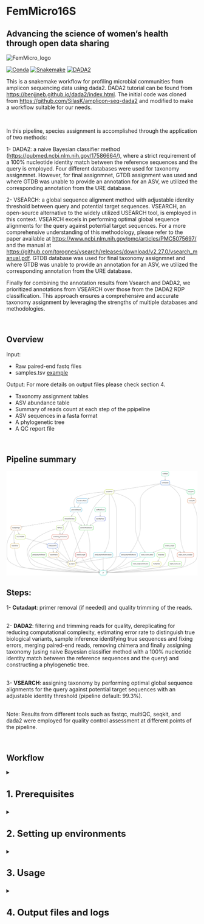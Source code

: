 
# FemMicro16S
## Advancing the science of women’s health through open data sharing
<img width="300" alt="FemMicro_logo" src="https://github.com/SycuroLab/FemMicro16S/assets/54686930/955597f7-8a13-485f-b4d9-aa17c02dddf8">

[![Conda](https://img.shields.io/badge/conda-v4.14.0-lightgrey)](https://docs.conda.io/en/latest/)
[![Snakemake](https://img.shields.io/badge/snakemake-7.21.0.1-blue)](https://snakemake.bitbucket.io)
[![DADA2](https://img.shields.io/badge/DADA2-v1.26.0-orange)](https://benjjneb.github.io/dada2/index.html)


This is a snakemake workflow for profiling microbial communities from amplicon sequencing
data using dada2. DADA2 tutorial can be found from https://benjjneb.github.io/dada2/index.html. The initial code was cloned from https://github.com/SilasK/amplicon-seq-dada2 and modified to make a workflow suitable for our needs.

<br>

In this pipeline, species assignment is accomplished through the application of two methods:

1- DADA2: a naive Bayesian classifier method (https://pubmed.ncbi.nlm.nih.gov/17586664/), where a strict requirement of a 100% nucleotide identity match between the reference sequences and the query is employed. Four different databases were used for taxonomy assignmnet. However, for final assignmnet, GTDB assignment was used and where GTDB was unable to provide an annotation for an ASV, we utilized the corresponding annotation from the URE database.

2- VSEARCH: a global sequence alignment method with adjustable identity threshold between query and potential target sequences.
VSEARCH, an open-source alternative to the widely utilized USEARCH tool, is employed in this context. VSEARCH excels in performing optimal global sequence alignments for the query against potential target sequences.
For a more comprehensive understanding of this methodology, please refer to the paper available at https://www.ncbi.nlm.nih.gov/pmc/articles/PMC5075697/ and the manual at https://github.com/torognes/vsearch/releases/download/v2.27.0/vsearch_manual.pdf. GTDB database was used for final taxonomy assignmnet and where GTDB was unable to provide an annotation for an ASV, we utilized the corresponding annotation from the URE database.

Finally for combining the annotation results from Vsearch and DADA2, we prioritized annotations from VSEARCH over those from the DADA2 RDP classification. This approach ensures a comprehensive and accurate taxonomy assignment by leveraging the strengths of multiple databases and methodologies.

<br>

## Overview

Input: 
* Raw paired-end fastq files
* samples.tsv [example](example_files/samples.tsv)

Output:
For more details on output files please check section 4.

* Taxonomy assignment tables
* ASV abundance table
* Summary of reads count at each step of the ppipeline
* ASV sequences in a fasta format
* A phylogenetic tree
* A QC report file

<br> 

## Pipeline summary

<img src="dag.svg" width= auto height= auto >

<br> 

## Steps:

1-	**Cutadapt**: primer removal (if needed) and quality trimming of the reads.
<br>
<br> 

2-	**DADA2**: filtering and trimming reads for quality, dereplicating for reducing computational complexity, estimating error rate to distinguish true biological variants, sample inference identifying true sequences and fixing errors, merging paired-end reads, removing chimera and finally assigning taxonomy (using naive Bayesian classifier method with a 100% nucleotide identity match between the reference sequences and the query) and constructing a phylogenetic tree.
<br> 
<br> 

3-	**VSEARCH**: assigning taxonomy by performing optimal global sequence alignments for the query against potential target sequences with an adjustable identity threshold (pipeline default: 99.3%).
<br> 
<br> 

Note: Results from different tools such as fastqc, multiQC, seqkit, and dada2 were employed for quality control assessment at different points of the pipeline.

<br> 


## Workflow

<details>
<summary><h3 style="font-size: 24px;">1. Prerequisites</h3></summary>
    
Please install the following tools before running this workflow. Please request an interactive session before starting the installation step by running the following command:

```bash
    salloc --mem=20G --time=05:00:00
```

conda (miniconda): https://conda.io/projects/conda/en/stable/user-guide/install/linux.html

snakemake: https://snakemake.readthedocs.io/en/stable/getting_started/installation.html

</details>


<details>

<summary><h3 style="font-size: 24px;">2. Setting up environments</h3></summary>

Note: 
After installation, verify the installation of each tool by executing its name followed by the flag '-h'. For example, use fastqc -h to check if FastQC is installed. This command should display the help information or usage instructions for the tool, indicating successful installation.

For packages installed in R, initiate an R session within the same environment. Confirm the package installation by executing the library("package name") command, replacing "package name" with the actual name of the package. This will load the package in R, showing that it is properly installed and accessible in the current environment.

Next we need to set up a few environments to use in different steps of the pipeline.

#### 2.1. dada2 environment

To install r and dada2:

```bash
conda create -n dada2 -c conda-forge -c bioconda -c defaults --override-channels bioconductor-dada2
```

To activate the environment and install the required packages (dplyr, gridExtra, ggplot2, DECIPHER, Biostrings, limma) locally in R:

```bash
conda activate dada2
```

to open an R session within the dada2 environment type R, (dada2) [username@hostname ~]$ R


```bash
install.packages("gridExtra")
install.packages("ggplot2")
install.packages("dplyr")
if (!require("BiocManager", quietly = TRUE))
    install.packages("BiocManager")
BiocManager::install("DECIPHER")
BiocManager::install("Biostrings")
BiocManager::install("limma")
```

to quit R type q(), (dada2) [username@hostname ~]$ q() and deactivate the environment:

```bash
conda deactivate
```

<br>

#### 2.2. QC environment

To install fastqc, multiQC, cutadapt, and seqkit tools for quality control in a new environment:

```bash
conda create --name QC
conda activate QC
conda install -c bioconda fastqc==0.11.8
conda install pip
pip install multiqc
pip install pandas==1.5.3
pip install cutadapt
conda install -c bioconda seqkit
conda deactivate
```

<br>

#### 2.3 fastree_mafft environment 

To create an environment for generating a phylogenetic tree and a fasta file of ASVs:

```bash
conda create -n fastree_mafft
conda activate fastree_mafft
conda install -c bioconda fasttree
conda deactivate
```

<br>

#### 2.4 rmd environment

```bash
conda create -n rmd
conda activate rmd
conda install -c conda-forge r-base
conda install -c conda-forge pandoc
conda install -c conda-forge r-tidyverse
wget https://github.com/marbl/Krona/releases/download/v2.8.1/KronaTools-2.8.1.tar 
tar xf KronaTools-2.8.1.tar 
cd KronaTools-2.8.1
./install.pl --prefix=/softwares/miniconda/envs/rmd/
```

to open an R session within the dada2 environment type R, (rmd) [username@hostname ~]$ R

```bash
install.packages('DT')
install.packages("ggplot2")
install.packages("dplyr")
if (!require("BiocManager", quietly = TRUE))
    install.packages("BiocManager")
BiocManager::install("phyloseq") #This takes a while
install.packages("remotes")
remotes::install_github("cpauvert/psadd")
BiocManager::install("dada2")
BiocManager::install("limma")
BiocManager::install("kableExtra")
install.packages("RColorBrewer")
install.packages("ggpubr")
install.packages("waterfalls")
```

to quit R type q(), (rmd) [username@hostname ~]$ q() and deactivate the environment:

```bash
conda deactivate
```

<br>

#### 2.5 vsearch environment

```
conda create -n vsearch
conda activate vsearch
conda install -c "bioconda/label/cf201901" vsearch
conda deactivate
```

</details>
 

<details>
<summary><h3 style="font-size: 24px;">3. Usage</h3></summary> 

Then please follow these steps to set up and run the pipeline.

#### 3.1 Make sure that all the environments are set up and required packages are installed.
<br>

#### 3.2 Navigate to your project directory and clone this repository into that directory using the following command:
<br>

```bash
git clone https://github.com/IMCBioinformatics/dada2_snakemake_workflow.git
```

#### 3.3 Use prepare.py script to generate the samples.tsv file as an input for this pipeline using the following command: 
<br>

```<DIR>``` is the location of the raw fastq files.

```bash
python utils/scripts/common/prepare.py <DIR>
```

#### 3.4 Make sure to configure the config.yaml file.
<br>

| Parameter | Description | Example/Default |
| -------------- | --------------- | ------------ |
| input_dir | path of the input directory | "/home/data" |
| output_dir | name and path to the output directory | "output" |
| path | path to the main snakemake directory | "/home/analysis/dada2_snakemake_workflow" |
| forward_read_suffix, reverse_read_suffix | Forward and reverse reads format | "_R1" "_R2" |
| primer_removal | Set to TRUE to remove primers | False |
| fwd_primer | Forward primer sequence | "CTGTCTCTTAT..." |
| rev_primer | Reverse primer sequence | "CTGTCTCTTAT..." |
| fwd_primer_rc | Forward primer reverse complement sequence | "CTGTCTCTTAT..." |
| rev_primer_rc | Reverse primer reverse complement sequence | "CTGTCTCTTAT..." |
| min_overlap | minimum overlap length for primer detection | 3 |
| max_e | maximum error rate allowed in primer match/detection | 0.1 |
| qf, qr | quality trimming score | numeric e.g. 20 |
| min_len | minimum length of reads kept | numeric e.g. 50 |
| random_n | number of random samples to look into their reads length distribution | numeric e.g. 5 |
| Positive_samples | Positive control samples to visualize in qc report | "pos_ctrl_1|pos_ctrl_2" |
| pandoc | path to where pandoc is installed | "/home/username/miniconda/envs/rmd/bin" | 
| threads | number of threads to be used | numeric e.g. 20 |
| truncLen | trimming reads at this length | numeric e.g. 260 |
| maxEE | maximum number of “expected errors” allowed in a read | numeric e.g. 2 |
| truncQ | Truncating reads at the first instance of a quality score less than or equal to truncQ | 2 |
| learn_nbases | minimum number of total bases to use for error rate learning | 1e8 |
| chimera_method | method used for chimera detection | consensus |
| Identity | minimum percent identity for a hit to be considered a match | percentage e.g. 0.993 |
| Maxaccepts | maximum number of hits to consider per query | numeric e.g. 30 |
| URE_after_GTDB | running URE after GTDB using VSEARCH taxonomy assignment | False |
| idtaxa_dbs, RDP_dbs, vsearch_DBs | databases used for taxonomy assignment | |

<br>

#### 3.5 Download the taxonomy databases from http://www2.decipher.codes/Downloads.html that you plan to use in utils/databases/ and consequently set the path for them in the config file

#### 3.6 Once confident with all the parameters first run the snakemake dry run command to make sure that pipeline is working.
 <br>

 ```bash
 snakemake -np
 ```
Then snakemake can be executed by the following bash script:
 
 ```bash
 sbatch dada2_sbatch.sh
 ```
</details>


<details>
<summary><h3 style="font-size: 24px;">4. Output files and logs</h3></summary> 
 
To make sure that the pipeline is run completely, we need to check the log and output files.

| Path | File | Description |
| -------------- | --------------- | ------------ |
| . | record_dada2.id.err,record_dada2.id.out | report of pipeline run duratuion and reason if pipeline stopped running |
| ./logs | file.out, file.err | All pipeline steps' log files showing output and possible errors |
| ./output/snakemake_files | snakemake result files | A copy of all snakemake files and logs to avoid rewritting them by upcoming re-runs |
| ./output/dada2 | seqtab_nochimeras.csv| ASVs abundance across sampels |
| ./output/dada2 | Nreads.tsv | Read count at each step of the QC and following dada2 pipeline |
| ./output/phylogeny | ASV_seq.fasta | Fasta sequences of the ASVs generated (headers are the same as the sequences) |
| ./output/phylogeny | ASV_tree.nwk | Phylogenetic tree in newick format |
| ./output/QC_html_report | qc_report.html | Quality, counts and length distribution of reads, prevalence/abundance and length distribution of ASVs in all samples, all samples bacterial composition profile |
| ./output/taxonomy | GTDB_RDP.tsv, GTDB_RDP_boostrap.rds | RDP classified annotations using GTDB DB and taxonomy assignmnet scores out of 100 |
| ./output/taxonomy | RDP_RDP.tsv, RDP_RDP_boostrap.rds | RDP classified annotations using RDP DB and taxonomy assignmnet scores out of 100 |
| ./output/taxonomy | Silva_RDP.tsv, Saliva_RDP_boostrap.rds | RDP classified annotations using Saliva DB and taxonomy assignmnet scores out of 100 |
| ./output/taxonomy | URE_RDP.tsv, URE_RDP_boostrap.rds | RDP classified annotations using URE DB and taxonomy assignmnet scores out of 100 |
| ./output/vserach/GTDB/ | Vsearh_GTDB_raw.tsv | Raw output result from vsearch with tab-separated uclust-like format using GTDB database |
| ./output/vsearch/URE/ | Vsearh_URE_raw.tsv | Raw output result from vsearch with tab-separated uclust-like format using URE database only for ASVs that were not annotated by vsearch using GTDB DB |
| ./output/vsearch/ | vsearch/Final_uncollapsed_output.tsv | Vsearch assignment for ASVs, hits in separate rows |
| ./output/vsearch/ | vsearch/Final_colapsed_output.tsv | Vsearch assignment for unique ASVs per row with different hits at species level collapsed |
| ./output/taxonomy/ | vsearch_output.tsv | Taxonomy assignmnet reaults using vsearch and GTDB |
| ./output/taxonomy | annotation_combined_dada2.txt | ASV abundance and their annotation from all 4 databases (GTDB, RDP, Saliva, URE) side by side across samples |
| ./output/taxonomy | vsearch_dada2_merged.tsv | merged vsearch (GTDB/URE) and dada2 annotations (GTDB/RDP?Silva/URE), corresponding abundance across samples, and final annotation with priority of vsearch (GTDB then URE, if GTDB annotation is NA) over dada2 (GTDB then URE) |



</details>
